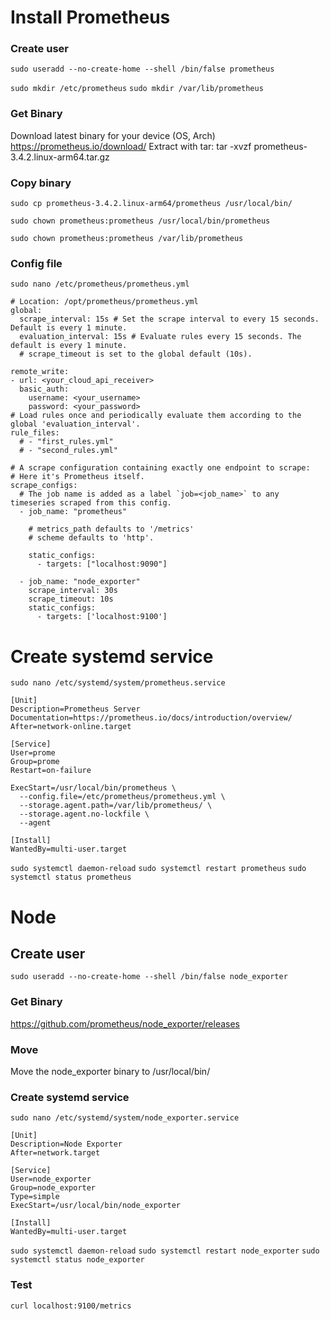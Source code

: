 # Install Prometheus
### Create user
`sudo useradd --no-create-home --shell /bin/false prometheus`

`sudo mkdir /etc/prometheus`
`sudo mkdir /var/lib/prometheus`

### Get Binary
Download latest binary for your device (OS, Arch)
https://prometheus.io/download/
Extract with tar: tar -xvzf prometheus-3.4.2.linux-arm64.tar.gz
### Copy binary 
`sudo cp prometheus-3.4.2.linux-arm64/prometheus /usr/local/bin/`

`sudo chown prometheus:prometheus /usr/local/bin/prometheus`

`sudo chown prometheus:prometheus /var/lib/prometheus`

### Config file
`sudo nano /etc/prometheus/prometheus.yml`
```
# Location: /opt/prometheus/prometheus.yml
global:
  scrape_interval: 15s # Set the scrape interval to every 15 seconds. Default is every 1 minute.
  evaluation_interval: 15s # Evaluate rules every 15 seconds. The default is every 1 minute.
  # scrape_timeout is set to the global default (10s).

remote_write:
- url: <your_cloud_api_receiver>
  basic_auth:
    username: <your_username>
    password: <your_password>
# Load rules once and periodically evaluate them according to the global 'evaluation_interval'.
rule_files:
  # - "first_rules.yml"
  # - "second_rules.yml"

# A scrape configuration containing exactly one endpoint to scrape:
# Here it's Prometheus itself.
scrape_configs:
  # The job name is added as a label `job=<job_name>` to any timeseries scraped from this config.
  - job_name: "prometheus"

    # metrics_path defaults to '/metrics'
    # scheme defaults to 'http'.

    static_configs:
      - targets: ["localhost:9090"]

  - job_name: "node_exporter"
    scrape_interval: 30s
    scrape_timeout: 10s
    static_configs:
      - targets: ['localhost:9100']
```
# Create systemd service
`sudo nano /etc/systemd/system/prometheus.service`
```
[Unit]
Description=Prometheus Server
Documentation=https://prometheus.io/docs/introduction/overview/
After=network-online.target

[Service]
User=prome
Group=prome
Restart=on-failure

ExecStart=/usr/local/bin/prometheus \
  --config.file=/etc/prometheus/prometheus.yml \
  --storage.agent.path=/var/lib/prometheus/ \
  --storage.agent.no-lockfile \
  --agent

[Install]
WantedBy=multi-user.target
```

`sudo systemctl daemon-reload`
`sudo systemctl restart prometheus`
`sudo systemctl status prometheus`


# Node 
## Create user
`sudo useradd --no-create-home --shell /bin/false node_exporter`
### Get Binary
https://github.com/prometheus/node_exporter/releases
### Move 
Move the node_exporter binary to /usr/local/bin/
### Create systemd service
`sudo nano /etc/systemd/system/node_exporter.service`

```
[Unit]
Description=Node Exporter
After=network.target

[Service]
User=node_exporter
Group=node_exporter
Type=simple
ExecStart=/usr/local/bin/node_exporter

[Install]
WantedBy=multi-user.target
```

`sudo systemctl daemon-reload`
`sudo systemctl restart node_exporter`
`sudo systemctl status node_exporter`

### Test
`curl localhost:9100/metrics`
